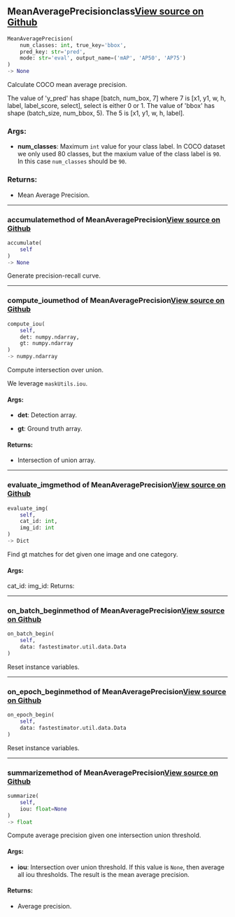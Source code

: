 ## MeanAveragePrecision<span class="tag">class</span><a class="sourcelink" href=https://github.com/fastestimator/fastestimator/blob/r1.1/fastestimator/trace/metric/mean_average_precision.py/#L29-L430>View source on Github</a>
```python
MeanAveragePrecision(
	num_classes: int, true_key='bbox',
	pred_key: str='pred',
	mode: str='eval', output_name=('mAP', 'AP50', 'AP75')
)
-> None
```
Calculate COCO mean average precision.

The value of 'y_pred' has shape [batch, num_box, 7] where 7 is [x1, y1, w, h, label, label_score, select], select
is either 0 or 1.
The value of 'bbox' has shape (batch_size, num_bbox, 5). The 5 is [x1, y1, w, h, label].


<h3>Args:</h3>


* **num_classes**: Maximum `int` value for your class label. In COCO dataset we only used 80 classes, but the maxium value of the class label is `90`. In this case `num_classes` should be `90`. 

<h3>Returns:</h3>

<ul class="return-block"><li>    Mean Average Precision.</li></ul>

---

### accumulate<span class="tag">method of MeanAveragePrecision</span><a class="sourcelink" href=https://github.com/fastestimator/fastestimator/blob/r1.1/fastestimator/trace/metric/mean_average_precision.py/#L282-L373>View source on Github</a>
```python
accumulate(
	self
)
-> None
```
Generate precision-recall curve.

---

### compute_iou<span class="tag">method of MeanAveragePrecision</span><a class="sourcelink" href=https://github.com/fastestimator/fastestimator/blob/r1.1/fastestimator/trace/metric/mean_average_precision.py/#L399-L430>View source on Github</a>
```python
compute_iou(
	self,
	det: numpy.ndarray,
	gt: numpy.ndarray
)
-> numpy.ndarray
```
Compute intersection over union.

We leverage `maskUtils.iou`.


<h4>Args:</h4>


* **det**: Detection array.

* **gt**: Ground truth array. 

<h4>Returns:</h4>

<ul class="return-block"><li>    Intersection of union array.</li></ul>

---

### evaluate_img<span class="tag">method of MeanAveragePrecision</span><a class="sourcelink" href=https://github.com/fastestimator/fastestimator/blob/r1.1/fastestimator/trace/metric/mean_average_precision.py/#L220-L280>View source on Github</a>
```python
evaluate_img(
	self,
	cat_id: int,
	img_id: int
)
-> Dict
```
Find gt matches for det given one image and one category.


<h4>Args:</h4>

 cat_id: img_id: Returns:

---

### on_batch_begin<span class="tag">method of MeanAveragePrecision</span><a class="sourcelink" href=https://github.com/fastestimator/fastestimator/blob/r1.1/fastestimator/trace/metric/mean_average_precision.py/#L110-L118>View source on Github</a>
```python
on_batch_begin(
	self,
	data: fastestimator.util.data.Data
)
```
Reset instance variables.

---

### on_epoch_begin<span class="tag">method of MeanAveragePrecision</span><a class="sourcelink" href=https://github.com/fastestimator/fastestimator/blob/r1.1/fastestimator/trace/metric/mean_average_precision.py/#L103-L108>View source on Github</a>
```python
on_epoch_begin(
	self,
	data: fastestimator.util.data.Data
)
```
Reset instance variables.

---

### summarize<span class="tag">method of MeanAveragePrecision</span><a class="sourcelink" href=https://github.com/fastestimator/fastestimator/blob/r1.1/fastestimator/trace/metric/mean_average_precision.py/#L375-L397>View source on Github</a>
```python
summarize(
	self,
	iou: float=None
)
-> float
```
Compute average precision given one intersection union threshold.


<h4>Args:</h4>


* **iou**: Intersection over union threshold. If this value is `None`, then average all iou thresholds. The result is the mean average precision. 

<h4>Returns:</h4>

<ul class="return-block"><li>    Average precision.</li></ul>

